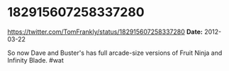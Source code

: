 # 182915607258337280
https://twitter.com/TomFrankly/status/182915607258337280
**Date:** 2012-03-22

So now Dave and Buster's has full arcade-size versions of Fruit Ninja and Infinity Blade. #wat
